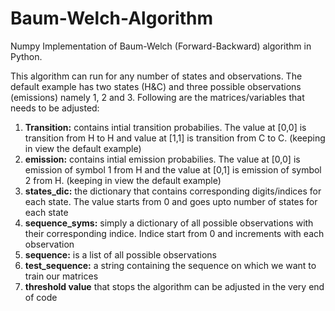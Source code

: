 # Baum-Welch-Algorithm
Numpy Implementation of Baum-Welch (Forward-Backward) algorithm in Python.

This algorithm can run for any number of states and observations. The default example has two states (H&C) and three possible observations (emissions) namely 1, 2 and 3. Following are the matrices/variables that needs to be adjusted:

1. **Transition:** contains intial transition probabilies. The value at [0,0] is transition from H to H and value at [1,1] is transition                      from C to C. (keeping in view the default example)
2. **emission:**  contains intial emission probabilies. The value at [0,0] is emission of symbol 1 from H and the value at [0,1] is                         emission of symbol 2 from H. (keeping in view the default example)
3. **states_dic:** the dictionary that contains corresponding digits/indices for each state. The value starts from 0 and goes upto number                    of states for each state
4. **sequence_syms:** simply a dictionary of all possible observations with their corresponding indice. Indice start from 0 and increments                       with each observation
5. **sequence:** is a list of all possible observations
6. **test_sequence:** a string containing the sequence on which we want to train our matrices
7. **threshold value** that stops the algorithm can be adjusted in the very end of code
